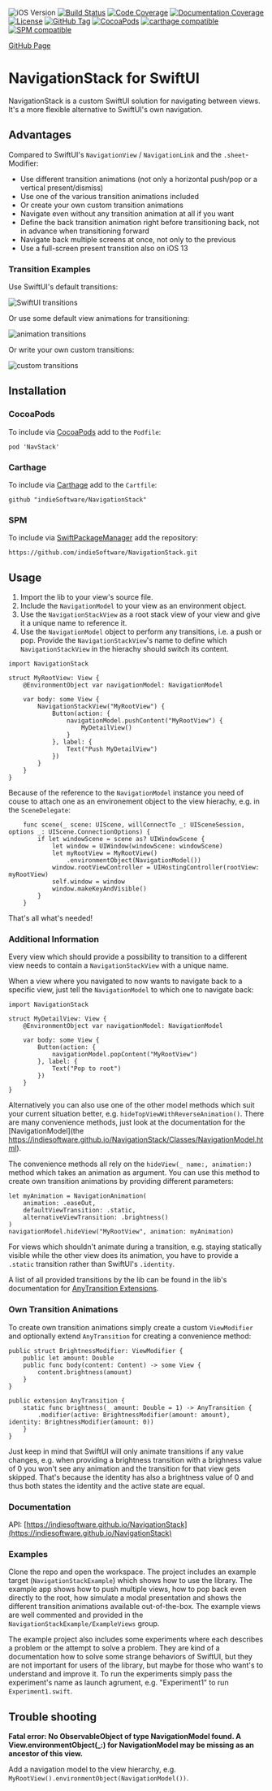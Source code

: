 ![iOS Version](https://img.shields.io/badge/iOS-13.0+-brightgreen)
[![Build Status](https://travis-ci.com/indieSoftware/NavigationStack.svg?branch=master)](https://travis-ci.com/indieSoftware/NavigationStack)
[![Code Coverage](https://codecov.io/gh/indieSoftware/NavigationStack/branch/master/graph/badge.svg)](https://codecov.io/gh/indieSoftware/NavigationStack)
[![Documentation Coverage](https://indiesoftware.github.io/NavigationStack/badge.svg)](https://indiesoftware.github.io/NavigationStack)
[![License](https://img.shields.io/github/license/indieSoftware/NavigationStack)](https://github.com/indieSoftware/NavigationStack/blob/master/LICENSE)
[![GitHub Tag](https://img.shields.io/github/v/tag/indieSoftware/NavigationStack?label=version)](https://github.com/indieSoftware/NavigationStack)
[![CocoaPods](https://img.shields.io/cocoapods/v/NavStack.svg)](https://cocoapods.org/pods/NavStack)
[![carthage compatible](https://img.shields.io/badge/carthage-compatible-success.svg)](https://github.com/Carthage/Carthage)
[![SPM compatible](https://img.shields.io/badge/SPM-compatible-success.svg)](https://github.com/apple/swift-package-manager)

[GitHub Page](https://github.com/indieSoftware/NavigationStack)

# NavigationStack for SwiftUI

NavigationStack is a custom SwiftUI solution for navigating between views. It's a more flexible alternative to SwiftUI's own navigation.

## Advantages 

Compared to SwiftUI's `NavigationView` / `NavigationLink` and the `.sheet`-Modifier:

- Use different transition animations (not only a horizontal push/pop or a vertical present/dismiss)
- Use one of the various transition animations included
- Or create your own custom transition animations
- Navigate even without any transition animation at all if you want
- Define the back transition animation right before transitioning back, not in advance when transitioning forward
- Navigate back multiple screens at once, not only to the previous
- Use a full-screen present transition also on iOS 13

### Transition Examples

Use SwiftUI's default transitions:

![SwiftUI transitions](https://github.com/indieSoftware/NavigationStack/blob/master/img/swiftuiTransitions.gif?raw=true)

Or use some default view animations for transitioning:

![animation transitions](https://github.com/indieSoftware/NavigationStack/blob/master/img/animationTransitions.gif?raw=true)

Or write your own custom transitions:

![custom transitions](https://github.com/indieSoftware/NavigationStack/blob/master/img/customTransitions.gif?raw=true)

## Installation

### CocoaPods

To include via [CocoaPods](https://cocoapods.org) add to the `Podfile`:

```
pod 'NavStack'
```

### Carthage

To include via [Carthage](https://github.com/Carthage/Carthage) add to the `Cartfile`:

```
github "indieSoftware/NavigationStack"
```

### SPM

To include via [SwiftPackageManager](https://swift.org/package-manager) add the repository:

```
https://github.com/indieSoftware/NavigationStack.git
```

## Usage

1. Import the lib to your view's source file.
2. Include the `NavigationModel` to your view as an environment object.
3. Use the `NavigationStackView` as a root stack view of your view and give it a unique name to reference it.
4. Use the `NavigationModel` object to perform any transitions, i.e. a push or pop. Provide the `NavigationStackView`'s name to define which `NavigationStackView` in the hierachy should switch its content.

```
import NavigationStack

struct MyRootView: View {
	@EnvironmentObject var navigationModel: NavigationModel

	var body: some View {
		NavigationStackView("MyRootView") {
			Button(action: {
				navigationModel.pushContent("MyRootView") {
					MyDetailView()
				}
			}, label: {
				Text("Push MyDetailView")
			})
		}
	}
}
```

Because of the reference to the `NavigationModel` instance you need of couse to attach one as an environement object to the view hierachy, e.g. in the `SceneDelegate`:

```
	func scene(_ scene: UIScene, willConnectTo _: UISceneSession, options _: UIScene.ConnectionOptions) {
		if let windowScene = scene as? UIWindowScene {
			let window = UIWindow(windowScene: windowScene)
			let myRootView = MyRootView()
				.environmentObject(NavigationModel())
			window.rootViewController = UIHostingController(rootView: myRootView)
			self.window = window
			window.makeKeyAndVisible()
		}
	}
```

That's all what's needed!

### Additional Information

Every view which should provide a possibility to transition to a different view needs to contain a `NavigationStackView` with a unique name.

When a view where you navigated to now wants to navigate back to a specific view, just tell the `NavigationModel` to which one to navigate back:

```
import NavigationStack

struct MyDetailView: View {
	@EnvironmentObject var navigationModel: NavigationModel

	var body: some View {
		Button(action: {
			navigationModel.popContent("MyRootView")
		}, label: {
			Text("Pop to root")
		})
	}
}
```

Alternatively you can also use one of the other model methods which suit your current situation better, e.g. `hideTopViewWithReverseAnimation()`. There are many convenience methods, just look at the documentation for the [NavigationModel](the https://indiesoftware.github.io/NavigationStack/Classes/NavigationModel.html).

The convenience methods all rely on the `hideView(_ name:, animation:)` method which takes an animation as argument. You can use this method to create own transition animations by providing different parameters:

```
let myAnimation = NavigationAnimation(
	animation: .easeOut,
	defaultViewTransition: .static,
	alternativeViewTransition: .brightness()
)
navigationModel.hideView("MyRootView", animation: myAnimation)
```

For views which shouldn't animate during a transition, e.g. staying statically visible while the other view does its animation, you have to provide a `.static` transition rather than SwiftUI's `.identity`.

A list of all provided transitions by the lib can be found in the lib's documentation for [AnyTransition Extensions](https://indiesoftware.github.io/NavigationStack/Extensions/AnyTransition.html).

### Own Transition Animations

To create own transition animations simply create a custom `ViewModifier` and optionally extend `AnyTransition` for creating a convenience method:

```
public struct BrightnessModifier: ViewModifier {
	public let amount: Double
	public func body(content: Content) -> some View {
		content.brightness(amount)
	}
}

public extension AnyTransition {
	static func brightness(_ amount: Double = 1) -> AnyTransition {
		.modifier(active: BrightnessModifier(amount: amount), identity: BrightnessModifier(amount: 0))
	}
}
```

Just keep in mind that SwiftUI will only animate transitions if any value changes, e.g. when providing a brightness transition with a brighness value of 0 you won't see any animation and the transition for that view gets skipped. That's because the identity has also a brightness value of 0 and thus both states the identity and the active state are equal.

### Documentation

API: [https://indiesoftware.github.io/NavigationStack](https://indiesoftware.github.io/NavigationStack)


### Examples

Clone the repo and open the workspace. The project includes an example target (`NavigationStackExample`) which shows how to use the library. The example app shows how to push multiple views, how to pop back even directly to the root, how simulate a modal presentation and shows the different transition animations available out-of-the-box. The example views are well commented and provided in the `NavigationStackExample/ExampleViews` group.

The example project also includes some experiments where each describes a problem or the attempt to solve a problem. They are kind of a documentation how to solve some strange behaviors of SwiftUI, but they are not important for users of the library, but maybe for those who want's to understand and improve it. To run the experiments simply pass the experiment's name as launch agrument, e.g. "Experiment1" to run `Experiment1.swift`.

## Trouble shooting

**Fatal error: No ObservableObject of type NavigationModel found. A View.environmentObject(_:) for NavigationModel may be missing as an ancestor of this view.**

Add a navigation model to the view hierarchy, e.g.  `MyRootView().environmentObject(NavigationModel())`.

